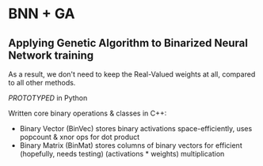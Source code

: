 # BNN + GA

## Applying Genetic Algorithm to Binarized Neural Network training
As a result, we don't need to keep the Real-Valued weights at all,
compared to all other methods.

*PROTOTYPED* in Python

Written core binary operations & classes in C++:
- Binary Vector (BinVec) stores binary activations space-efficiently, uses popcount & xnor ops for dot product
- Binary Matrix (BinMat) stores columns of binary vectors for efficient (hopefully, needs testing) (activations * weights) multiplication


